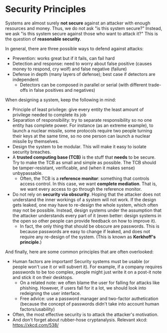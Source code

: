 # Security Principles

Systems are almost surely __not secure__ against an attacker with enough resources and money. Thus, we do not ask "is this system secure?" Instead, we ask "is this system secure against those who want to attack it?" This is the question of __reasonable security__.

In general, there are three possible ways to defend against attacks:

- Prevention: works great but if it fails, can fail hard
- Detection and response: need to worry about false positive (causes money to respond, cry wolf) and false negative (failure)
- Defense in depth (many layers of defense); best case if detectors are independent
	- Detectors can be composed in parallel or serial (with different trade-offs in false positives and negatives)

When designing a system, keep the following in mind:

- Principle of least privilege: give every entity the least amount of privilege needed to complete its job
- Separation of responsibility: try to separate responsibility so no one entity has complete power. For instance (as an extreme example), to launch a nuclear missile, some protocols require two people turning their keys at the same time, so no one person can launch a nuclear missile by themselves.
- Design the system to be modular. This will make it easy to isolate security breaches.
- A __trusted computing base (TCB)__ is the stuff that __needs__ to be secure. Try to make the TCB as small and simple as possible. The TCB should be tamper-resistant, verificable, and (when it makes sense) unbypassable.
	- Often, the TCB is a __reference monitor__: something that controls access control. In this case, we want __complete mediation__. That is, we want every access to go through the reference monitor.
- Do not rely on __security via obscurity__. Hoping that the attacker does not understand the inner workings of a system will not work. If the design gets leaked, one may have to re-design the whole system, which often may not be possible. Instead, design systems under the assumption that the attacker understands every part of it (even better: design systems in the open so other people can provide feedback on how to improve it).
	- In fact, the only thing that should be obscure are passwords. This is because passwords are easy to change if leaked, and does not require any re-design of the system. (This is known as __Kerkhoff's principle__.)

And finally, here are some common principles that are often overlooked:

- Human factors are important! Security systems must be usable (or people won't use it or will subvert it). For example, if a company requires passwords to be too complex, people might just write it on a post-it note and stick it on their desktops.
	- On a related note: we often blame the user for falling for attacks like phishing. However, if users fall for it a lot, we should look into redeigning the user interface.
	- Free advice: use a password manager and two-factor authetication (because the concept of passwords didn't take into account human factors/usability)
- Often, the most effective security is to attack the attacker's motivation.
- And don't forget about rubber-hose cryptanalysis. Relevant xkcd: https://xkcd.com/538/